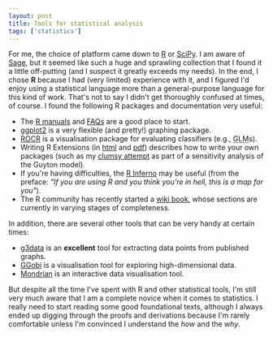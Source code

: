 ```yaml
---
layout: post
title: Tools for statistical analysis
tags: ['statistics']
---
```


For me, the choice of platform came down to <a
href="http://www.r-project.org/">R</a> or <a
href="http://www.scipy.org/">SciPy</a>. I am aware of <a
href="http://sagemath.org/">Sage</a>, but it seemed like such a huge and
sprawling collection that I found it a little off-putting (and I suspect it
greatly exceeds my needs). In the end, I chose <strong>R</strong> because I
had (very limited) experience with it, and I figured I'd enjoy using a
statistical language more than a general-purpose language for this kind of
work. That's not to say I didn't get thoroughly confused at times, of course.
I found the following R packages and documentation very useful:

<ul>

<li>
The <a href="http://cran.r-project.org/manuals.html">R manuals</a> and <a
href="http://cran.r-project.org/faqs.html">FAQs</a> are a good place to start.
</li>

<li>
<a href="http://had.co.nz/ggplot2/">ggplot2</a> is a very flexible (and
pretty!) graphing package.
</li>

<li>
<a href="http://rocr.bioinf.mpi-sb.mpg.de/">ROCR</a> is a visualisation
package for evaluating classifiers (e.g., <acronym title="generalized linear
model">GLM</acronym>s).
</li>

<li>
Writing R Extensions (in <a
href="http://cran.r-project.org/doc/manuals/R-exts.html">html</a> and <a
href="http://cran.r-project.org/doc/manuals/R-exts.pdf">pdf</a>) describes how
to write your own packages (such as my <a
href="https://github.com/rma/rma.g92">clumsy attempt</a> as part of a
sensitivity analysis of the Guyton model).
</li>

<li>
If you're having difficulties, the <a href="http://www.burns-
stat.com/pages/Tutor/R_inferno.pdf">R Inferno</a> may be useful (from the
preface: <em>"If you are using R and you think you're in hell, this is a map
for you"</em>).
</li>

<li>
The R community has recently started a <a
href="http://en.wikibooks.org/wiki/R_Programming">wiki book</a>, whose
sections are currently in varying stages of completeness.
</li>

</ul>

In addition, there are several other tools that can be very handy at certain
times:

<ul>

<li>
<a href="https://github.com/pn2200/g3data">g3data</a> is an
<strong>excellent</strong> tool for extracting data points from published
graphs.
</li>

<li>
<a href="http://ggobi.org/">GGobi</a> is a visualisation tool for exploring
high-dimensional data.
</li>

<li>
<a href="http://stats.math.uni-augsburg.de/Mondrian/">Mondrian</a> is an
interactive data visualisation tool.
</li>

</ul>

But despite all the time I've spent with R and other statistical tools, I'm
still very much aware that I am a complete novice when it comes to statistics.
I really need to start reading some good foundational texts, although I always
ended up digging through the proofs and derivations because I'm rarely
comfortable unless I'm convinced I understand the <em>how</em> and the
<em>why</em>.
